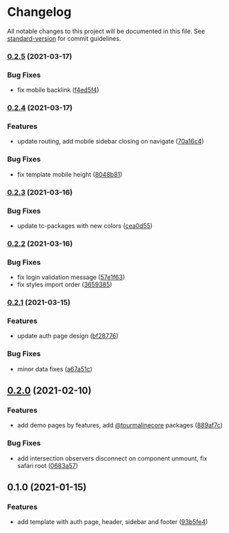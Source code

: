 # Changelog

All notable changes to this project will be documented in this file. See [standard-version](https://github.com/conventional-changelog/standard-version) for commit guidelines.

### [0.2.5](https://github.com/TourmalineCore/React-Admin-Template/compare/v0.2.4...v0.2.5) (2021-03-17)


### Bug Fixes

* fix mobile backlink ([f4ed5f4](https://github.com/TourmalineCore/React-Admin-Template/commit/f4ed5f46120ea45c5968df8e73da5f645931a75d))

### [0.2.4](https://github.com/TourmalineCore/React-Admin-Template/compare/v0.2.3...v0.2.4) (2021-03-17)


### Features

* update routing, add mobile sidebar closing on navigate ([70a16c4](https://github.com/TourmalineCore/React-Admin-Template/commit/70a16c4c0a3c36fef441bfc7322cde68c152bc95))


### Bug Fixes

* fix template mobile height ([8048b81](https://github.com/TourmalineCore/React-Admin-Template/commit/8048b81c52b534f8769e064f2eaa036f26d3c5f1))

### [0.2.3](https://github.com/TourmalineCore/React-Admin-Template/compare/v0.2.2...v0.2.3) (2021-03-16)


### Bug Fixes

* update tc-packages with new colors ([cea0d55](https://github.com/TourmalineCore/React-Admin-Template/commit/cea0d55950b0e83f6f71ef26ad17fc17ce2d798f))

### [0.2.2](https://github.com/TourmalineCore/React-Admin-Template/compare/v0.2.1...v0.2.2) (2021-03-16)


### Bug Fixes

* fix login validation message ([57e1f63](https://github.com/TourmalineCore/React-Admin-Template/commit/57e1f638261e7cddd41d7c6180a8a05b9a9d3098))
* fix styles import order ([3659385](https://github.com/TourmalineCore/React-Admin-Template/commit/3659385a57f7e48d09f94e8f80fab24ffcca1169))

### [0.2.1](https://github.com/TourmalineCore/React-Admin-Template/compare/v0.2.0...v0.2.1) (2021-03-15)


### Features

* update auth page design ([bf28776](https://github.com/TourmalineCore/React-Admin-Template/commit/bf28776da362f1e956287f3e90785bd47a1595f0))


### Bug Fixes

* minor data fixes ([a67a51c](https://github.com/TourmalineCore/React-Admin-Template/commit/a67a51c865f38ac985d9ab762529cbef2f43f96e))

## [0.2.0](https://github.com/TourmalineCore/React-Admin-Template/compare/v0.1.0...v0.2.0) (2021-02-10)


### Features

* add demo pages by features, add [@tourmalinecore](https://github.com/tourmalinecore) packages ([889af7c](https://github.com/TourmalineCore/React-Admin-Template/commit/889af7c1ac49810e64631f8443e86627791c8098))


### Bug Fixes

* add intersection observers disconnect on component unmount, fix safari root ([0683a57](https://github.com/TourmalineCore/React-Admin-Template/commit/0683a57f86d2ce86ce27e39281612b02561d3ddd))

## 0.1.0 (2021-01-15)


### Features

* add template with auth page, header, sidebar and footer ([93b5fe4](https://github.com/TourmalineCore/React-Admin-Template/commit/93b5fe42a91762d26bf138bd39746283d767e0c1))
